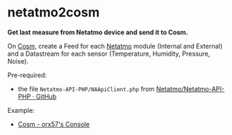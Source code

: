 netatmo2cosm
============

**Get last measure from Netatmo device and send it to Cosm.**

On [Cosm](https://cosm.com/), create a Feed for each [Netatmo](http://www.netatmo.com/) module (Internal and External) and a Datastream for each sensor (Temperature, Humidity, Pressure, Noise).

Pre-required:

* the file `Netatmo-API-PHP/NAApiClient.php` from [Netatmo/Netatmo-API-PHP · GitHub](https://github.com/Netatmo/Netatmo-API-PHP)

Example:

* [Cosm - orx57's Console](https://cosm.com/users/orx57)
